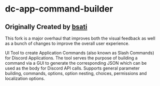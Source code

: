 # dc-app-command-builder
 
## Originally Created by [bsati](https://github.com/bsati/dc-app-command-builder)

This fork is a major overhaul that improves both the visual feedback as well as a bunch of changes to improve the overall user experience.

UI Tool to create Application Commands (also known as Slash Commands) for Discord Applications. The tool serves the purpose of building a command via a GUI to generate the corresponding JSON which can be used as the body for Discord API calls. Supports general parameter building, commands, options, option nesting, choices, permissions and localization options.